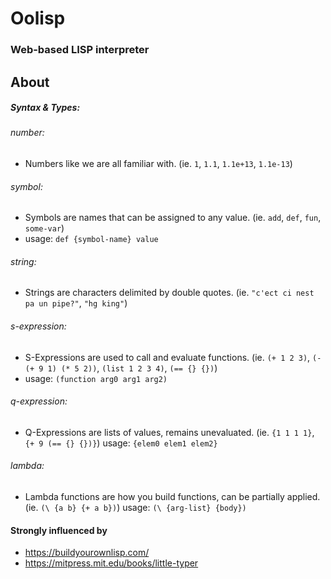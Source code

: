 # Oolisp
### Web-based LISP interpreter

## About
##### Syntax & Types:
###### number:
- Numbers like we are all familiar with. (ie. `1`, `1.1`, `1.1e+13`, `1.1e-13`)
###### symbol:
- Symbols are names that can be assigned to any value. (ie. `add`, `def`, `fun`, `some-var`)
- usage: `def {symbol-name} value`
###### string:
- Strings are characters delimited by double quotes. (ie. `"c'ect ci nest pa un pipe?"`, `"hg king"`)
###### s-expression:
- S-Expressions are used to call and evaluate functions. (ie. `(+ 1 2 3)`, `(- (+ 9 1) (* 5 2))`, `(list 1 2 3 4)`, `(== {} {})`)
- usage: `(function arg0 arg1 arg2)`
###### q-expression:
- Q-Expressions are lists of values, remains unevaluated. (ie. `{1 1 1 1}`, `{+ 9 (== {} {})}`)
usage: `{elem0 elem1 elem2}`
###### lambda:
- Lambda functions are how you build functions, can be partially applied. (ie. `(\ {a b} {+ a b})`)
usage: `(\ {arg-list} {body})`

#### Strongly influenced by
- https://buildyourownlisp.com/
- https://mitpress.mit.edu/books/little-typer
